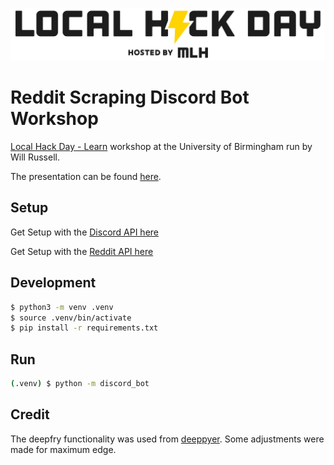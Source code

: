 
![(https://localhackday.mlh.io/learn/locations/1859)](/images/lhd_logo.png)
# Reddit Scraping Discord Bot Workshop
[Local Hack Day - Learn](https://localhackday.mlh.io/learn/locations/1859) workshop at the University of Birmingham run by Will Russell.

The presentation can be found [here](https://docs.google.com/presentation/d/1Dpa35En2z70bxEA0AQd0QHqfcTFVvOtqDp2O27mCJeo/edit?usp=sharing).

## Setup

Get Setup with the [Discord API here](discord.md)

Get Setup with the [Reddit API here](reddit.md)

## Development

```bash
$ python3 -m venv .venv
$ source .venv/bin/activate
$ pip install -r requirements.txt
```

## Run

```bash
(.venv) $ python -m discord_bot
```

## Credit

The deepfry functionality was used from [deeppyer](https://github.com/Ovyerus/deeppyer). Some adjustments were made for maximum edge.
